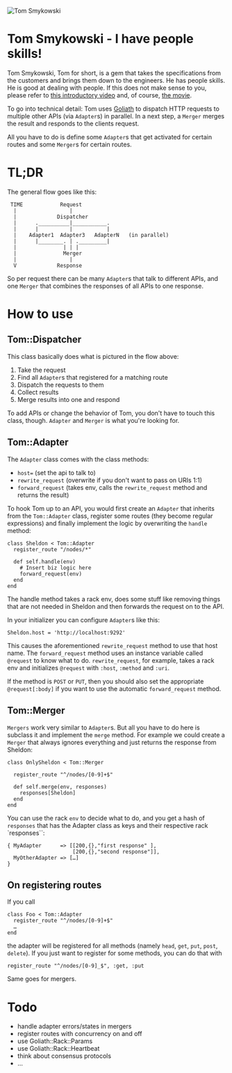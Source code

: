 ![Tom Smykowski](http://dl.dropbox.com/u/1953503/tom%20smykowsky.jpg)
# Tom Smykowski - I have people skills!

Tom Smykowski, Tom for short, is a gem that takes the specifications from the customers and brings them down to the engineers. He has people skills. He is good at dealing with people. If this does not make sense to you, please refer to [this introductory video](http://www.youtube.com/watch?v=mGS2tKQhdhY) and, of course, [the movie](http://www.imdb.com/video/screenplay/vi3215851801/).

To go into technical detail: Tom uses [Goliath](http://goliath.io) to dispatch HTTP requests to multiple other APIs (via `Adapter`s) in parallel. In a next step, a `Merger` merges the result and responds to the clients request.

All you have to do is define some `Adapter`s that get activated for certain routes and some `Merger`s for certain routes.

# TL;DR

The general flow goes like this:

     TIME            Request
      |                 |
      |             Dispatcher
      |      .__________|___________.
      |      |          |           |
      |    Adapter1  Adapter3   AdapterN   (in parallel)
      |      |________. | ._________|
      |               | | |
      |               Merger
      |                 |
      V             Response

So per request there can be many `Adapter`s that talk to different APIs, and one `Merger` that combines the responses of all APIs to one response.

# How to use
## Tom::Dispatcher

This class basically does what is pictured in the flow above:

1. Take the request
2. Find all `Adapter`s that registered for a matching route
3. Dispatch the requests to them
4. Collect results
5. Merge results into one and respond

To add APIs or change the behavior of Tom, you don't have to touch this class, though. `Adapter` and `Merger` is what you're looking for.

## Tom::Adapter

The `Adapter` class comes with the class methods:

- `host=` (set the api to talk to)
- `rewrite_request` (overwrite if you don't want to pass on URIs 1:1)
- `forward_request` (takes env, calls the `rewrite_request` method and returns the result)

To hook Tom up to an API, you would first create an `Adapter` that inherits from the `Tom::Adapter` class, register some routes (they become regular expressions) and finally implement the logic by overwriting the `handle` method:

    class Sheldon < Tom::Adapter
      register_route "/nodes/*"

      def self.handle(env)
        # Insert biz logic here
        forward_request(env)
      end
    end

The handle method takes a rack env, does some stuff like removing things that are not needed in Sheldon and then forwards the request on to the API.

In your initializer you can configure `Adapter`s like this:

    Sheldon.host = 'http://localhost:9292'

This causes the aforementioned `rewrite_request` method to use that host name. The `forward_request` method uses an instance variable called `@request` to know what to do. `rewrite_request`, for example, takes a rack env and initializes `@request` with `:host`, `:method` and `:uri`. 

If the method is `POST` or `PUT`, then you should also set the appropriate `@request[:body]` if you want to use the automatic `forward_request` method.

## Tom::Merger

`Mergers` work very similar to `Adapter`s. But all you have to do here is subclass it and implement the `merge` method. For example we could create a `Merger` that always ignores everything and just returns the response from Sheldon:

    class OnlySheldon < Tom::Merger
    
      register_route "^/nodes/[0-9]+$"
    
      def self.merge(env, responses)
        responses[Sheldon]
      end
    end

You can use the rack `env` to decide what to do, and you get a hash of `responses` that has the Adapter class as keys and their respective rack `responses``:

    { MyAdapter      => [[200,{},"first response" ],
                         [200,{},"second response"]],
      MyOtherAdapter => […]
    }

## On registering routes

If you call

    class Foo < Tom::Adapter
      register_route "^/nodes/[0-9]+$"
      …
    end

the adapter will be registered for all methods (namely `head`, `get`, `put`, `post`, `delete`). If you just want to register for some methods, you can do that with

    register_route "^/nodes/[0-9]_$", :get, :put

Same goes for mergers.

# Todo

- handle adapter errors/states in mergers
- register routes with concurrency on and off
- use Goliath::Rack::Params
- use Goliath::Rack::Heartbeat
- think about consensus protocols
- ...
